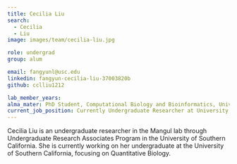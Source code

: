 ```yaml
---
title: Cecilia Liu
search:
  - Cecilia
  - Liu
image: images/team/cecilia-liu.jpg

role: undergrad
group: alum

email: fangyunl@usc.edu
linkedin: fangyun-cecilia-liu-37003820b
github: cclliu1212

lab_member_years:
alma_mater: PhD Student, Computational Biology and Bioinformatics, University of Southern California
current_job_position: Currently Undergraduate Researcher at University of Southern California
---
```


Cecilia Liu is an undergraduate researcher in the Mangul lab through Undergraduate Research Associates Program in the University of Southern California. She is currently working on her undergraduate at the University of Southern California, focusing on Quantitative Biology.
